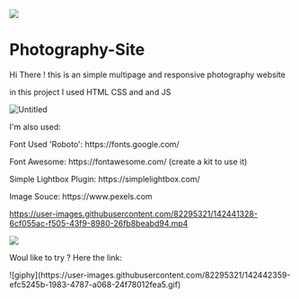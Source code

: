 <img src= "https://camo.githubusercontent.com/71b837571c48af3aa60a73dbc9d5936aa359d78efbfa8a6743cbbbc16b80ef4d/68747470733a2f2f63646e2e646973636f72646170702e636f6d2f6174746163686d656e74732f3830353930323039333930363630383138362f3830353931333937323533353539303932322f74656e6f722e676966"/>

<h1>Photography-Site</h1>
<p> Hi There ! this is an simple multipage and responsive photography website </p>
<p> in this project I used HTML CSS and and JS <p>

  ![Untitled](https://user-images.githubusercontent.com/82295321/142441178-8db8f7c2-e22e-42b7-ae26-a72294776cb5.png)



<p> I'm also used: </p>
<p>Font Used 'Roboto': https://fonts.google.com/ </p>
<p>Font Awesome: https://fontawesome.com/ (create a kit to use it) </p>
<p>Simple Lightbox Plugin: https://simplelightbox.com/ </p>
<p>Image Souce: https://www.pexels.com </p>


https://user-images.githubusercontent.com/82295321/142441328-6cf055ac-f505-43f9-8980-26fb8beabd94.mp4

<img src= "https://camo.githubusercontent.com/71b837571c48af3aa60a73dbc9d5936aa359d78efbfa8a6743cbbbc16b80ef4d/68747470733a2f2f63646e2e646973636f72646170702e636f6d2f6174746163686d656e74732f3830353930323039333930363630383138362f3830353931333937323533353539303932322f74656e6f722e676966"/>

<p> Woul like to try ? Here the link: </p>
![giphy](https://user-images.githubusercontent.com/82295321/142442359-efc5245b-1983-4787-a068-24f78012fea5.gif)
